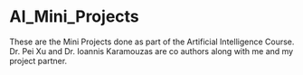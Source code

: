 # AI_Mini_Projects
These are the Mini Projects done as part of the Artificial Intelligence Course. Dr. Pei Xu and Dr. Ioannis Karamouzas are co authors along with me and my project partner.
